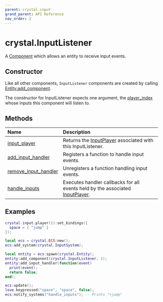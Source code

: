 ```yaml
---
parent: crystal.input
grand_parent: API Reference
nav_order: 2
---
```


# crystal.InputListener

A [Component](/crystal/api/ecs/component) which allows an entity to receive input events.

## Constructor

Like all other components, `InputListener` components are created by calling [Entity:add_component](/crystal/api/ecs/entity_add_component).

The constructor for InputListener expects one argument, the [player_index](player) whose inputs this component will listen to.

## Methods

| Name                                                        | Description                                                                                   |
| :---------------------------------------------------------- | :-------------------------------------------------------------------------------------------- |
| [input_player](input_listener_input_player)                 | Returns the [InputPlayer](input_player) associated with this InputListener.                   |
| [add_input_handler](input_listener_add_input_handler)       | Registers a function to handle input events.                                                  |
| [remove_input_handler](input_listener_remove_input_handler) | Unregisters a function handling input events.                                                 |
| [handle_inputs](input_listener_handle_inputs)               | Executes handler callbacks for all events held by the associated [InputPlayer](input_player). |

## Examples

```lua
crystal.input.player(1):set_bindings({
  space = { "jump" }
});

local ecs = crystal.ECS:new();
ecs:add_system(crystal.InputSystem);

local entity = ecs:spawn(crystal.Entity);
entity:add_component(crystal.InputListener, 1);
entity:add_input_handler(function(event)
  print(event);
  return false;
end);

ecs:update();
love.keypressed("space", "space", false);
ecs:notify_systems("handle_inputs"); -- Prints "+jump"
```
